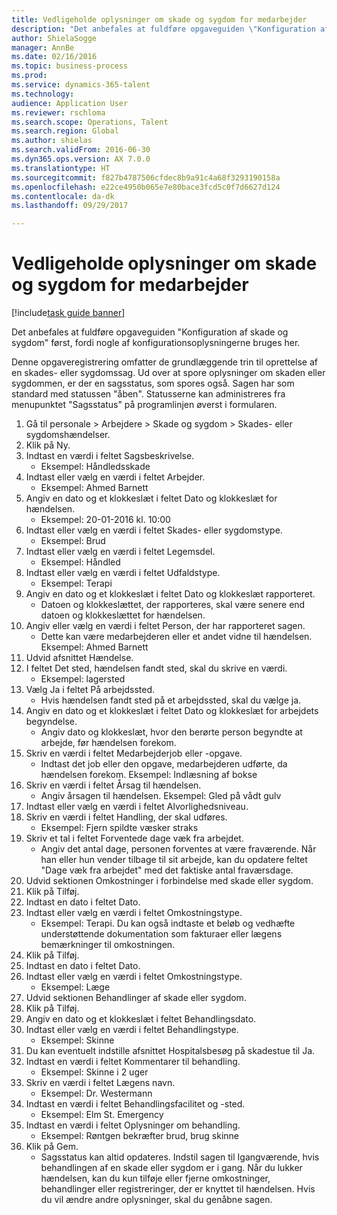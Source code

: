 ```yaml
--- 
title: Vedligeholde oplysninger om skade og sygdom for medarbejder
description: "Det anbefales at fuldføre opgaveguiden \"Konfiguration af skade og sygdom\" først, fordi nogle af konfigurationsoplysningerne bruges her."
author: ShielaSogge
manager: AnnBe
ms.date: 02/16/2016
ms.topic: business-process
ms.prod: 
ms.service: dynamics-365-talent
ms.technology: 
audience: Application User
ms.reviewer: rschloma
ms.search.scope: Operations, Talent
ms.search.region: Global
ms.author: shielas
ms.search.validFrom: 2016-06-30
ms.dyn365.ops.version: AX 7.0.0
ms.translationtype: HT
ms.sourcegitcommit: f827b4787506cfdec8b9a91c4a68f3293190158a
ms.openlocfilehash: e22ce4950b065e7e80bace3fcd5c0f7d6627d124
ms.contentlocale: da-dk
ms.lasthandoff: 09/29/2017

---
```

# <a name="maintain-employee-injury-and-illness-information"></a>Vedligeholde oplysninger om skade og sygdom for medarbejder

[!include[task guide banner](../../includes/task-guide-banner.md)]

Det anbefales at fuldføre opgaveguiden "Konfiguration af skade og sygdom" først, fordi nogle af konfigurationsoplysningerne bruges her. 



Denne opgaveregistrering omfatter de grundlæggende trin til oprettelse af en skades- eller sygdomssag. Ud over at spore oplysninger om skaden eller sygdommen, er der en sagsstatus, som spores også.  Sagen har som standard med statussen "åben".  Statusserne kan administreres fra menupunktet "Sagsstatus" på programlinjen øverst i formularen.

1. Gå til personale > Arbejdere > Skade og sygdom > Skades- eller sygdomshændelser.
2. Klik på Ny.
3. Indtast en værdi i feltet Sagsbeskrivelse.
    * Eksempel: Håndledsskade  
4. Indtast eller vælg en værdi i feltet Arbejder.
    * Eksempel: Ahmed Barnett  
5. Angiv en dato og et klokkeslæt i feltet Dato og klokkeslæt for hændelsen.
    * Eksempel: 20-01-2016 kl. 10:00  
6. Indtast eller vælg en værdi i feltet Skades- eller sygdomstype.
    * Eksempel: Brud  
7. Indtast eller vælg en værdi i feltet Legemsdel.
    * Eksempel: Håndled  
8. Indtast eller vælg en værdi i feltet Udfaldstype.
    * Eksempel: Terapi  
9. Angiv en dato og et klokkeslæt i feltet Dato og klokkeslæt rapporteret.
    * Datoen og klokkeslættet, der rapporteres, skal være senere end datoen og klokkeslættet for hændelsen.  
10. Angiv eller vælg en værdi i feltet Person, der har rapporteret sagen.
    * Dette kan være medarbejderen eller et andet vidne til hændelsen.  Eksempel: Ahmed Barnett  
11. Udvid afsnittet Hændelse.
12. I feltet Det sted, hændelsen fandt sted, skal du skrive en værdi.
    * Eksempel: lagersted  
13. Vælg Ja i feltet På arbejdssted.
    * Hvis hændelsen fandt sted på et arbejdssted, skal du vælge ja.  
14. Angiv en dato og et klokkeslæt i feltet Dato og klokkeslæt for arbejdets begyndelse.
    * Angiv dato og klokkeslæt, hvor den berørte person begyndte at arbejde, før hændelsen forekom.  
15. Skriv en værdi i feltet Medarbejderjob eller -opgave.
    * Indtast det job eller den opgave, medarbejderen udførte, da hændelsen forekom.  Eksempel: Indlæsning af bokse  
16. Skriv en værdi i feltet Årsag til hændelsen.
    * Angiv årsagen til hændelsen.  Eksempel: Gled på vådt gulv  
17. Indtast eller vælg en værdi i feltet Alvorlighedsniveau.
18. Skriv en værdi i feltet Handling, der skal udføres.
    * Eksempel: Fjern spildte væsker straks  
19. Skriv et tal i feltet Forventede dage væk fra arbejdet.
    * Angiv det antal dage, personen forventes at være fraværende.  Når han eller hun vender tilbage til sit arbejde, kan du opdatere feltet "Dage væk fra arbejdet" med det faktiske antal fraværsdage.  
20. Udvid sektionen Omkostninger i forbindelse med skade eller sygdom.
21. Klik på Tilføj.
22. Indtast en dato i feltet Dato.
23. Indtast eller vælg en værdi i feltet Omkostningstype.
    * Eksempel: Terapi. Du kan også indtaste et beløb og vedhæfte understøttende dokumentation som fakturaer eller lægens bemærkninger til omkostningen.  
24. Klik på Tilføj.
25. Indtast en dato i feltet Dato.
26. Indtast eller vælg en værdi i feltet Omkostningstype.
    * Eksempel: Læge  
27. Udvid sektionen Behandlinger af skade eller sygdom.
28. Klik på Tilføj.
29. Angiv en dato og et klokkeslæt i feltet Behandlingsdato.
30. Indtast eller vælg en værdi i feltet Behandlingstype.
    * Eksempel: Skinne  
31. Du kan eventuelt indstille afsnittet Hospitalsbesøg på skadestue til Ja.
32. Indtast en værdi i feltet Kommentarer til behandling.
    * Eksempel: Skinne i 2 uger  
33. Skriv en værdi i feltet Lægens navn.
    * Eksempel: Dr. Westermann  
34. Indtast en værdi i feltet Behandlingsfacilitet og -sted.
    * Eksempel: Elm St. Emergency  
35. Indtast en værdi i feltet Oplysninger om behandling.
    * Eksempel: Røntgen bekræfter brud, brug skinne  
36. Klik på Gem.
    * Sagsstatus kan altid opdateres.  Indstil sagen til Igangværende, hvis behandlingen af en skade eller sygdom er i gang.  Når du lukker hændelsen, kan du kun tilføje eller fjerne omkostninger, behandlinger eller registreringer, der er knyttet til hændelsen.  Hvis du vil ændre andre oplysninger, skal du genåbne sagen.  


